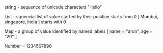 string - sequence of unicode  characters "Hello"

List - squencial list of value started by their position starts from 0 [ Mumbai, singapore, India ] starts with 0

Map - a group of value identified by named labels [ name = "arun", age = "20" ]

Number = 1234567890
